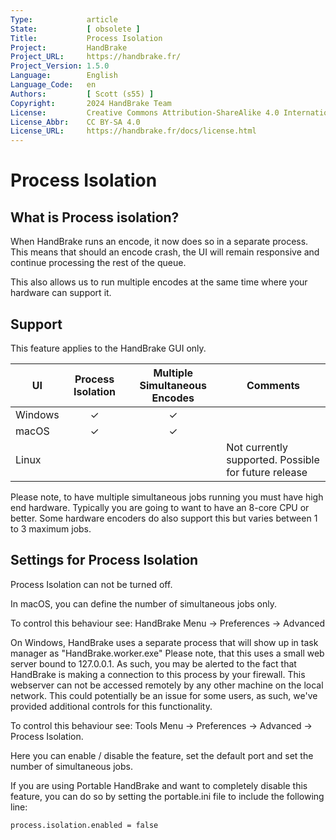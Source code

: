 ```yaml
---
Type:            article
State:           [ obsolete ]
Title:           Process Isolation
Project:         HandBrake
Project_URL:     https://handbrake.fr/
Project_Version: 1.5.0
Language:        English
Language_Code:   en
Authors:         [ Scott (s55) ]
Copyright:       2024 HandBrake Team
License:         Creative Commons Attribution-ShareAlike 4.0 International
License_Abbr:    CC BY-SA 4.0
License_URL:     https://handbrake.fr/docs/license.html
---
```


Process Isolation
============

## What is Process isolation? 

When HandBrake runs an encode, it now does so in a separate process. 
This means that should an encode crash, the UI will remain responsive and continue processing the rest of the queue.

This also allows us to run multiple encodes at the same time where your hardware can support it. 


## Support

This feature applies to the HandBrake GUI only.

| UI        | Process Isolation | Multiple Simultaneous Encodes | Comments |
|-----------|:-----------------:|:-----------------------------:|----------|
| Windows   |   ✓               |   ✓                           |          |
| macOS     |   ✓               |   ✓                           |          |
| Linux     |                   |                               | Not currently supported. Possible for future release |


Please note, to have multiple simultaneous jobs running you must have high end hardware. Typically you are going to want to have an 8-core CPU or better.
Some hardware encoders do also support this but varies between 1 to 3 maximum jobs.


## Settings for Process Isolation

<!-- .system-macos -->
Process Isolation can not be turned off. 

In macOS, you can define the number of simultaneous jobs only.

To control this behaviour see: HandBrake Menu -> Preferences -> Advanced

<!-- /.system-macos -->

<!-- .system-windows -->
On Windows, HandBrake uses a separate process that will show up in task manager as "HandBrake.worker.exe"
Please note, that this uses a small web server bound to 127.0.0.1.  As such, you may be alerted to the fact that HandBrake is making a connection to this process by your firewall. 
This webserver can not be accessed remotely by any other machine on the local network. 
This could potentially be an issue for some users, as such, we've provided additional controls for this functionality. 

To control this behaviour see:  Tools Menu -> Preferences -> Advanced -> Process Isolation.

Here you can enable / disable the feature, set the default port and set the number of simultaneous jobs.

If you are using Portable HandBrake and want to completely disable this feature, you can do so by setting the portable.ini file to include the following line:

    process.isolation.enabled = false

<!-- /.system-windows -->